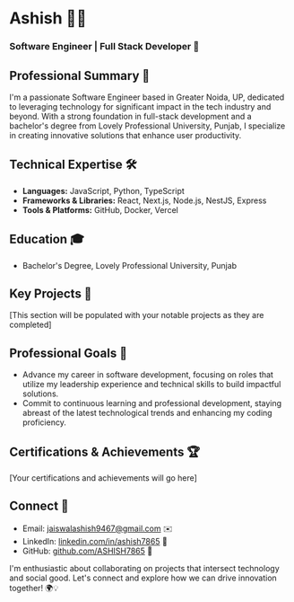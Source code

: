 # Ashish 👨‍💻
### Software Engineer | Full Stack Developer 🚀

## Professional Summary 🌟
I'm a passionate Software Engineer based in Greater Noida, UP, dedicated to leveraging technology for significant impact in the tech industry and beyond. With a strong foundation in full-stack development and a bachelor's degree from Lovely Professional University, Punjab, I specialize in creating innovative solutions that enhance user productivity.

## Technical Expertise 🛠️
- **Languages:** JavaScript, Python, TypeScript
- **Frameworks & Libraries:** React, Next.js, Node.js, NestJS, Express
- **Tools & Platforms:** GitHub, Docker, Vercel

## Education 🎓
- Bachelor's Degree, Lovely Professional University, Punjab

## Key Projects 💼
[This section will be populated with your notable projects as they are completed]

## Professional Goals 🎯
- Advance my career in software development, focusing on roles that utilize my leadership experience and technical skills to build impactful solutions.
- Commit to continuous learning and professional development, staying abreast of the latest technological trends and enhancing my coding proficiency.

## Certifications & Achievements 🏆
[Your certifications and achievements will go here]

## Connect 🤝
- Email: [jaiswalashish9467@gmail.com](mailto:jaiswalashish9467@gmail.com) ✉️
- LinkedIn: [linkedin.com/in/ashish7865](https://linkedin.com/in/ashish7865) 💼
- GitHub: [github.com/ASHISH7865](https://github.com/ASHISH7865) 🐙

I'm enthusiastic about collaborating on projects that intersect technology and social good. Let's connect and explore how we can drive innovation together! 🌍💡
